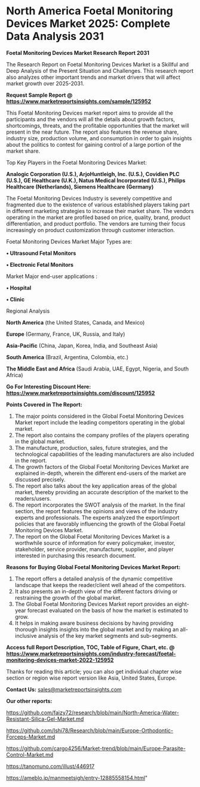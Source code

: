 # North America Foetal Monitoring Devices Market 2025: Complete Data Analysis 2031

<strong>Foetal Monitoring Devices Market Research Report 2031</strong>

The Research Report on Foetal Monitoring Devices Market is a Skillful and Deep Analysis of the Present Situation and Challenges. This research report also analyzes other important trends and market drivers that will affect market growth over 2025-2031.

<strong>Request Sample Report @ <a href=https://www.marketreportsinsights.com/sample/125952>https://www.marketreportsinsights.com/sample/125952</a></strong>

This Foetal Monitoring Devices market report aims to provide all the participants and the vendors will all the details about growth factors, shortcomings, threats, and the profitable opportunities that the market will present in the near future. The report also features the revenue share, industry size, production volume, and consumption in order to gain insights about the politics to contest for gaining control of a large portion of the market share.

Top Key Players in the Foetal Monitoring Devices Market:

<strong>Analogic Corporation (U.S.), ArjoHuntleigh, Inc. (U.S.), Covidien PLC (U.S.), GE Healthcare (U.K.), Natus Medical Incorporated (U.S.), Philips Healthcare (Netherlands), Siemens Healthcare (Germany)</strong>

The Foetal Monitoring Devices Industry is severely competitive and fragmented due to the existence of various established players taking part in different marketing strategies to increase their market share. The vendors operating in the market are profiled based on price, quality, brand, product differentiation, and product portfolio. The vendors are turning their focus increasingly on product customization through customer interaction.

Foetal Monitoring Devices Market Major Types are:

<strong>• Ultrasound Fetal Monitors

• Electronic Fetal Monitors</strong>

Market Major end-user applications :

<strong>• Hospital

• Clinic</strong>

Regional Analysis

</u><strong><b>North America</b></strong> (the United States, Canada, and Mexico)

<strong><b>Europe </b></strong>(Germany, France, UK, Russia, and Italy)

<strong><b>Asia-Pacific</b></strong> (China, Japan, Korea, India, and Southeast Asia)

<strong><b>South America</b></strong> (Brazil, Argentina, Colombia, etc.)

<strong><b>The Middle East and Africa</b></strong> (Saudi Arabia, UAE, Egypt, Nigeria, and South Africa)

<strong>Go For Interesting Discount Here: <a href=https://www.marketreportsinsights.com/discount/125952>https://www.marketreportsinsights.com/discount/125952</a></strong>

<strong>Points Covered in The Report:</strong>
<ol>
  <li>The major points considered in the Global Foetal Monitoring Devices Market report include the leading competitors operating in the global market.</li>
  <li>The report also contains the company profiles of the players operating in the global market.</li>
  <li>The manufacture, production, sales, future strategies, and the technological capabilities of the leading manufacturers are also included in the report.</li>
  <li>The growth factors of the Global Foetal Monitoring Devices Market are explained in-depth, wherein the different end-users of the market are discussed precisely.</li>
  <li>The report also talks about the key application areas of the global market, thereby providing an accurate description of the market to the readers/users.</li>
  <li>The report incorporates the SWOT analysis of the market. In the final section, the report features the opinions and views of the industry experts and professionals. The experts analyzed the export/import policies that are favorably influencing the growth of the Global Foetal Monitoring Devices Market.</li>
  <li>The report on the Global Foetal Monitoring Devices Market is a worthwhile source of information for every policymaker, investor, stakeholder, service provider, manufacturer, supplier, and player interested in purchasing this research document.</li>
</ol>
<strong>Reasons for Buying Global Foetal Monitoring Devices Market Report:</strong>

<ol>
  <li>The report offers a detailed analysis of the dynamic competitive landscape that keeps the reader/client well ahead of the competitors.</li>
  <li>It also presents an in-depth view of the different factors driving or restraining the growth of the global market.</li>
  <li>The Global Foetal Monitoring Devices Market report provides an eight-year forecast evaluated on the basis of how the market is estimated to grow.</li>
  <li>It helps in making aware business decisions by having providing thorough insights insights into the global market and by making an all-inclusive analysis of the key market segments and sub-segments.</li>
</ol>
<strong>Access full Report Description, TOC, Table of Figure, Chart, etc. @ <a href=https://www.marketreportsinsights.com/industry-forecast/foetal-monitoring-devices-market-2022-125952>https://www.marketreportsinsights.com/industry-forecast/foetal-monitoring-devices-market-2022-125952</a></strong>


Thanks for reading this article; you can also get individual chapter wise section or region wise report version like Asia, United States, Europe.

<strong>Contact Us:</strong>
sales@marketreportsinsights.com

<strong>Our other reports:</strong>

<a href=https://github.com/faizy72/research/blob/main/North-America-Water-Resistant-Silica-Gel-Market.md>https://github.com/faizy72/research/blob/main/North-America-Water-Resistant-Silica-Gel-Market.md</a>

<a href=https://github.com/Ishi78/Research/blob/main/Europe-Orthodontic-Forceps-Market.md>https://github.com/Ishi78/Research/blob/main/Europe-Orthodontic-Forceps-Market.md</a>

<a href=https://github.com/cargo4256/Market-trend/blob/main/Europe-Parasite-Control-Market.md>https://github.com/cargo4256/Market-trend/blob/main/Europe-Parasite-Control-Market.md</a>

<a href=https://tanomuno.com/illust/446917>https://tanomuno.com/illust/446917</a>

<a href=https://ameblo.jp/manmeetsigh/entry-12885558154.html>https://ameblo.jp/manmeetsigh/entry-12885558154.html</a>"
